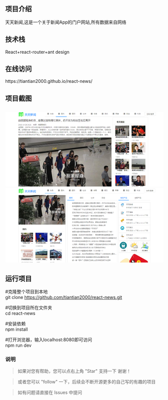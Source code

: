 <h2>项目介绍</h2>

天天新闻,这是一个关于新闻App的门户网站,所有数据来自网络

<h2>技术栈</h2>
React+react-router+ant design

<h2>在线访问</h2>
https://tiantian2000.github.io/react-news/

<h2>项目截图<h2>
<img src="https://github.com/tiantian2000/react-news/blob/gh-pages/示例1.png"/>
<img src="https://github.com/tiantian2000/react-news/blob/gh-pages/示例.png"/>

<h2> 运行项目</h2>

#克隆整个项目到本地<br>
git clone https://github.com/tiantian2000/react-news.git

#切换到项目所在文件夹<br>
cd react-news

#安装依赖<br>
npm install

#打开浏览器，输入localhost:8080即可访问<br>
npm run dev


### 说明
>  如果对您有帮助，您可以点右上角 "Star" 支持一下 谢谢！

>  或者您可以 "follow" 一下，后续会不断开源更多的自己写的有趣的项目

> 如有问题请直接在 Issues 中提问